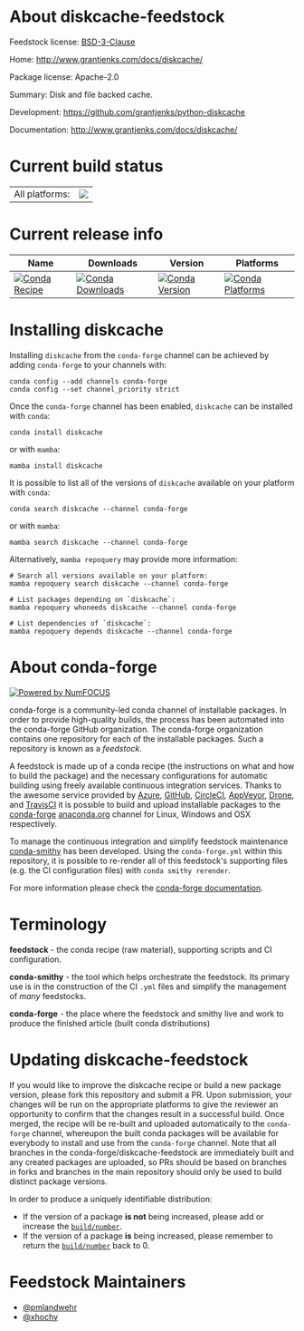 About diskcache-feedstock
=========================

Feedstock license: [BSD-3-Clause](https://github.com/conda-forge/diskcache-feedstock/blob/main/LICENSE.txt)

Home: http://www.grantjenks.com/docs/diskcache/

Package license: Apache-2.0

Summary: Disk and file backed cache.

Development: https://github.com/grantjenks/python-diskcache

Documentation: http://www.grantjenks.com/docs/diskcache/

Current build status
====================


<table><tr><td>All platforms:</td>
    <td>
      <a href="https://dev.azure.com/conda-forge/feedstock-builds/_build/latest?definitionId=2864&branchName=main">
        <img src="https://dev.azure.com/conda-forge/feedstock-builds/_apis/build/status/diskcache-feedstock?branchName=main">
      </a>
    </td>
  </tr>
</table>

Current release info
====================

| Name | Downloads | Version | Platforms |
| --- | --- | --- | --- |
| [![Conda Recipe](https://img.shields.io/badge/recipe-diskcache-green.svg)](https://anaconda.org/conda-forge/diskcache) | [![Conda Downloads](https://img.shields.io/conda/dn/conda-forge/diskcache.svg)](https://anaconda.org/conda-forge/diskcache) | [![Conda Version](https://img.shields.io/conda/vn/conda-forge/diskcache.svg)](https://anaconda.org/conda-forge/diskcache) | [![Conda Platforms](https://img.shields.io/conda/pn/conda-forge/diskcache.svg)](https://anaconda.org/conda-forge/diskcache) |

Installing diskcache
====================

Installing `diskcache` from the `conda-forge` channel can be achieved by adding `conda-forge` to your channels with:

```
conda config --add channels conda-forge
conda config --set channel_priority strict
```

Once the `conda-forge` channel has been enabled, `diskcache` can be installed with `conda`:

```
conda install diskcache
```

or with `mamba`:

```
mamba install diskcache
```

It is possible to list all of the versions of `diskcache` available on your platform with `conda`:

```
conda search diskcache --channel conda-forge
```

or with `mamba`:

```
mamba search diskcache --channel conda-forge
```

Alternatively, `mamba repoquery` may provide more information:

```
# Search all versions available on your platform:
mamba repoquery search diskcache --channel conda-forge

# List packages depending on `diskcache`:
mamba repoquery whoneeds diskcache --channel conda-forge

# List dependencies of `diskcache`:
mamba repoquery depends diskcache --channel conda-forge
```


About conda-forge
=================

[![Powered by
NumFOCUS](https://img.shields.io/badge/powered%20by-NumFOCUS-orange.svg?style=flat&colorA=E1523D&colorB=007D8A)](https://numfocus.org)

conda-forge is a community-led conda channel of installable packages.
In order to provide high-quality builds, the process has been automated into the
conda-forge GitHub organization. The conda-forge organization contains one repository
for each of the installable packages. Such a repository is known as a *feedstock*.

A feedstock is made up of a conda recipe (the instructions on what and how to build
the package) and the necessary configurations for automatic building using freely
available continuous integration services. Thanks to the awesome service provided by
[Azure](https://azure.microsoft.com/en-us/services/devops/), [GitHub](https://github.com/),
[CircleCI](https://circleci.com/), [AppVeyor](https://www.appveyor.com/),
[Drone](https://cloud.drone.io/welcome), and [TravisCI](https://travis-ci.com/)
it is possible to build and upload installable packages to the
[conda-forge](https://anaconda.org/conda-forge) [anaconda.org](https://anaconda.org/)
channel for Linux, Windows and OSX respectively.

To manage the continuous integration and simplify feedstock maintenance
[conda-smithy](https://github.com/conda-forge/conda-smithy) has been developed.
Using the ``conda-forge.yml`` within this repository, it is possible to re-render all of
this feedstock's supporting files (e.g. the CI configuration files) with ``conda smithy rerender``.

For more information please check the [conda-forge documentation](https://conda-forge.org/docs/).

Terminology
===========

**feedstock** - the conda recipe (raw material), supporting scripts and CI configuration.

**conda-smithy** - the tool which helps orchestrate the feedstock.
                   Its primary use is in the construction of the CI ``.yml`` files
                   and simplify the management of *many* feedstocks.

**conda-forge** - the place where the feedstock and smithy live and work to
                  produce the finished article (built conda distributions)


Updating diskcache-feedstock
============================

If you would like to improve the diskcache recipe or build a new
package version, please fork this repository and submit a PR. Upon submission,
your changes will be run on the appropriate platforms to give the reviewer an
opportunity to confirm that the changes result in a successful build. Once
merged, the recipe will be re-built and uploaded automatically to the
`conda-forge` channel, whereupon the built conda packages will be available for
everybody to install and use from the `conda-forge` channel.
Note that all branches in the conda-forge/diskcache-feedstock are
immediately built and any created packages are uploaded, so PRs should be based
on branches in forks and branches in the main repository should only be used to
build distinct package versions.

In order to produce a uniquely identifiable distribution:
 * If the version of a package **is not** being increased, please add or increase
   the [``build/number``](https://docs.conda.io/projects/conda-build/en/latest/resources/define-metadata.html#build-number-and-string).
 * If the version of a package **is** being increased, please remember to return
   the [``build/number``](https://docs.conda.io/projects/conda-build/en/latest/resources/define-metadata.html#build-number-and-string)
   back to 0.

Feedstock Maintainers
=====================

* [@pmlandwehr](https://github.com/pmlandwehr/)
* [@xhochy](https://github.com/xhochy/)

